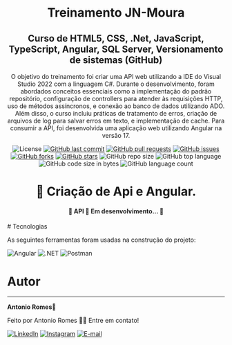 <h1 align="center">Treinamento JN-Moura</h1>
<h2 align="center"> 
    Curso de HTML5, CSS, .Net, JavaScript,
TypeScript, Angular, SQL Server, Versionamento
de sistemas (GitHub)
 </h2>
 <p align="center">
	 O objetivo do treinamento foi criar uma API web utilizando a IDE do Visual Studio 2022 com a linguagem C#. Durante o desenvolvimento, foram abordados conceitos essenciais como a implementação do padrão repositório, configuração de controllers para atender às requisições HTTP, uso de métodos assíncronos, e conexão ao banco de dados utilizando ADO. Além disso, o curso incluiu práticas de tratamento de erros, criação de arquivos de log para salvar erros em texto, e implementação de cache. Para consumir a API, foi desenvolvida uma aplicação web utilizando Angular na versão 17.
 </p>

 <div align="center">
	 
![License](https://img.shields.io/badge/license-MIT-blue.svg) 
[![GitHub last commit](https://img.shields.io/github/last-commit/Antonio-Romes/Treinamento-JN_Moura)](https://github.com/Antonio-Romes/Treinamento-JN_Moura/commits/master)
[![GitHub pull requests](https://img.shields.io/github/issues-pr-raw/Antonio-Romes/Treinamento-JN_Moura)](https://github.com/Antonio-Romes/Treinamento-JN_Moura/pulls)
[![GitHub issues](https://img.shields.io/github/issues/Antonio-Romes/Treinamento-JN_Moura)](https://github.com/Antonio-Romes/Treinamento-JN_Moura/issues)
[![GitHub forks](https://img.shields.io/github/forks/Antonio-Romes/Treinamento-JN_Moura)](https://github.com/Antonio-Romes/Treinamento-JN_Moura/network)
[![GitHub stars](https://img.shields.io/github/stars/Antonio-Romes/Treinamento-JN_Moura)](https://github.com/Antonio-Romes/Treinamento-JN_Moura/stargazers)
![GitHub repo size](https://img.shields.io/github/repo-size/Antonio-Romes/Treinamento-JN_Moura)
![GitHub top language](https://img.shields.io/github/languages/top/Antonio-Romes/Treinamento-JN_Moura.svg)
![GitHub code size in bytes](https://img.shields.io/github/languages/code-size/Antonio-Romes/Treinamento-JN_Moura)
![GitHub language count](https://img.shields.io/github/languages/count/Antonio-Romes/Treinamento-JN_Moura)  
 </div>
<h1 align="center">
    🔗 Criação de Api e Angular.
</h1>
<h4 align="center"> 
	🚧  API 🚀 Em desenvolvimento...  🚧
</h4>
# Tecnologias 

As seguintes ferramentas foram usadas na construção do projeto: 

![Angular](https://img.shields.io/badge/Angular-de1c08.svg?style=for-the-badge&logo=Angular&logoColor=white)
![.NET](https://img.shields.io/badge/.NET-512BD4.svg?style=for-the-badge&logo=dotnet&logoColor=white) 
![Postman](https://img.shields.io/badge/Postman-FF6C37.svg?style=for-the-badge&logo=Postman&logoColor=white)
 

  # Autor
---

 <b>Antonio Romes</b>🚀

Feito por Antonio Romes 👋🏽 Entre em contato!

[![LinkedIn](https://img.shields.io/badge/LinkedIn-0077B5?style=for-the-badge&logo=linkedin&logoColor=white)](https://www.linkedin.com/in/antonio-romes/)
[![Instagram](https://img.shields.io/badge/Instagram-E4405F?style=for-the-badge&logo=instagram&logoColor=white)](https://www.instagram.com/antonio_romes_lima/)
[![E-mail](https://img.shields.io/badge/-Email-0077B5?style=for-the-badge&logo=microsoft-outlook&logoColor=007BFF)](mailto:antonioromes1@hotmail.com) 

